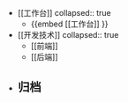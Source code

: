 - [[工作台]] 
  collapsed:: true
	- {{embed [[工作台]] }}
- [[开发技术]]
  collapsed:: true
	- [[前端]]
	- [[后端]]
- 归档
	-